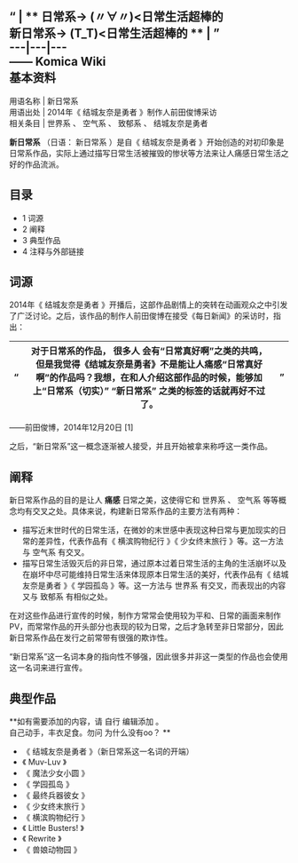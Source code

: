 “  |  ** 日常系→ (〃∀〃)<日常生活超棒的   
新日常系→ (T_T)<日常生活超棒的  ** |  ”   
---|---|---  
——  Komica Wiki  
**基本资料**  
---  
用语名称  |  新日常系   
用语出处  |  2014年《  结城友奈是勇者  》制作人前田俊博采访   
相关条目  |  世界系  、  空气系  、  致郁系  、  结城友奈是勇者   
  
**新日常系** （日语：  新日常系  ）是自《  结城友奈是勇者
》开始创造的对初印象是日常系作品，实际上通过描写日常生活被摧毁的惨状等方法来让人痛感日常生活之好的作品流派。

##  目录

  * 1  词源 
  * 2  阐释 
  * 3  典型作品 
  * 4  注释与外部链接 

##  词源

2014年《  结城友奈是勇者  》开播后，这部作品剧情上的突转在动画观众之中引发了广泛讨论。之后，该作品的制作人前田俊博在接受《每日新闻》的采访时，指出：

“  |  对于日常系的作品，  很多人  会有“日常真好啊”之类的共鸣，但是我觉得《结城友奈是勇者》不是能让人痛感“日常真好啊”的作品吗？我想，在和人介绍这部作品的时候，能够加上“日常系（切实）” **“新日常系”** 之类的标签的话就再好不过了。  |  ”   
---|---|---  
——前田俊博，2014年12月20日  [1]  
  
之后，“新日常系”这一概念逐渐被人接受，并且开始被拿来称呼这一类作品。

##  阐释

新日常系作品的目的是让人 **痛感** 日常之美，这使得它和  世界系  、  空气系  等等概念均有交叉之处。具体来说，构建新日常系作品的主要方法有两种：

  * 描写近末世时代的日常生活，在微妙的末世感中表现这种日常与更加现实的日常的差异性，代表作品有《  横滨购物纪行  》《  少女终末旅行  》等。这一方法与  空气系  有交叉。 
  * 描写日常生活毁灭后的非日常，通过原本过着日常生活的主角的生活崩坏以及在崩坏中尽可能维持日常生活来体现原本日常生活的美好，代表作品有《  结城友奈是勇者  》《  学园孤岛  》等。这一方法与  世界系  有交叉，而表现出的内容又与  致郁系  有相似之处。 

在对这些作品进行宣传的时候，制作方常常会使用较为平和、日常的画面来制作PV，而常常作品的开头部分也表现的较为日常，之后才急转至非日常部分，因此新日常系作品在发行之前常带有很强的欺诈性。

“新日常系”这一名词本身的指向性不够强，因此很多并非这一类型的作品也会使用这一名词来进行宣传。

##  典型作品

**如有需要添加的内容，请 自行  编辑添加  。  
自己动手，丰衣足食。勿问  为什么没有oo？  **

  * 《  结城友奈是勇者  》（新日常系这一名词的开端） 
  * 《  Muv-Luv  》 
  * 《  魔法少女小圆  》 
  * 《  学园孤岛  》 
  * 《  最终兵器彼女  》 
  * 《  少女终末旅行  》 
  * 《  横滨购物纪行  》 
  * 《  Little Busters!  》 
  * 《  Rewrite  》 
  * 《  兽娘动物园  》 